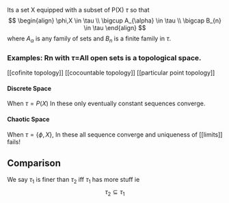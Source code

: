 Its a set X equipped with a subset of P(X) $\tau$ so that 
$$
\begin{align}
\phi,X \in \tau \\
\bigcup A_{\alpha} \in \tau \\
\bigcap B_{n} \in \tau
\end{align}
$$
where $A_{\alpha}$ is any family of sets and $B_{n}$ is a finite family in $\tau.$

### Examples: Rn with $\tau=$All open sets is a topological space.
[[cofinite topology]] [[cocountable topology]] [[particular point topology]]

#### Discrete Space
When $\tau=P(X)$ In these only eventually constant sequences converge.

#### Chaotic Space
When $\tau = \{ \phi,X \}$, In these all sequence converge and uniqueness of [[limits]] fails!

## Comparison 
We say $\tau_{1}$ is finer than $\tau_{2}$ iff $\tau_{1}$ has more stuff ie
$$
\tau_{2} \subseteq \tau_{1}
$$
